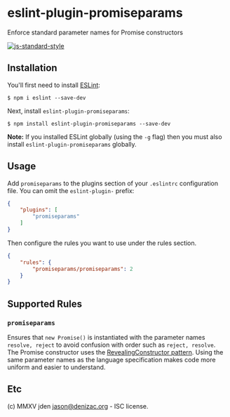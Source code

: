 # eslint-plugin-promiseparams

Enforce standard parameter names for Promise constructors

 [![js-standard-style](https://cdn.rawgit.com/feross/standard/master/badge.svg)](https://github.com/feross/standard)


## Installation

You'll first need to install [ESLint](http://eslint.org):

```
$ npm i eslint --save-dev
```

Next, install `eslint-plugin-promiseparams`:

```
$ npm install eslint-plugin-promiseparams --save-dev
```

**Note:** If you installed ESLint globally (using the `-g` flag) then you must also install `eslint-plugin-promiseparams` globally.

## Usage

Add `promiseparams` to the plugins section of your `.eslintrc` configuration file. You can omit the `eslint-plugin-` prefix:

```json
{
    "plugins": [
        "promiseparams"
    ]
}
```


Then configure the rules you want to use under the rules section.

```json
{
    "rules": {
        "promiseparams/promiseparams": 2
    }
}
```

## Supported Rules

### `promiseparams`
Ensures that `new Promise()` is instantiated with the parameter names `resolve, reject` to avoid confusion with order such as `reject, resolve`. The Promise constructor uses the [RevealingConstructor pattern](https://blog.domenic.me/the-revealing-constructor-pattern/). Using the same parameter names as the language specification makes code more uniform and easier to understand.

## Etc
(c) MMXV jden <jason@denizac.org> - ISC license.




